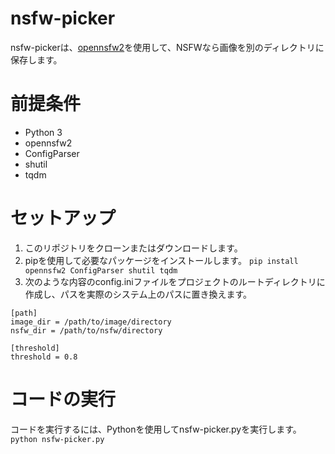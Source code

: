 # nsfw-picker
nsfw-pickerは、[opennsfw2](https://github.com/bhky/opennsfw2)を使用して、NSFWなら画像を別のディレクトリに保存します。

# 前提条件
- Python 3
- opennsfw2
- ConfigParser
- shutil
- tqdm


# セットアップ
1. このリポジトリをクローンまたはダウンロードします。
2. pipを使用して必要なパッケージをインストールします。
`pip install opennsfw2 ConfigParser shutil tqdm`
3. 次のような内容のconfig.iniファイルをプロジェクトのルートディレクトリに作成し、パスを実際のシステム上のパスに置き換えます。
```
[path]
image_dir = /path/to/image/directory
nsfw_dir = /path/to/nsfw/directory

[threshold]
threshold = 0.8
```
# コードの実行
コードを実行するには、Pythonを使用してnsfw-picker.pyを実行します。
`python nsfw-picker.py`